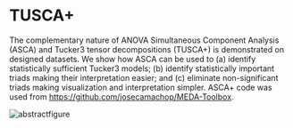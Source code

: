 # TUSCA+
The complementary nature of ANOVA Simultaneous Component Analysis (ASCA) and Tucker3 tensor decompositions (TUSCA+) is demonstrated on designed datasets. We show how ASCA can be used to (a) identify statistically sufficient Tucker3 models; (b) identify statistically important triads making their interpretation easier; and (c) eliminate non-significant triads making visualization and interpretation simpler. 
ASCA+ code was used from https://github.com/josecamachop/MEDA-Toolbox. 

![abstractfigure](https://github.com/FarnooshKoleini/TUSCA-/assets/99754293/709cce72-d9e7-4174-8e8d-a699efd678bd)

